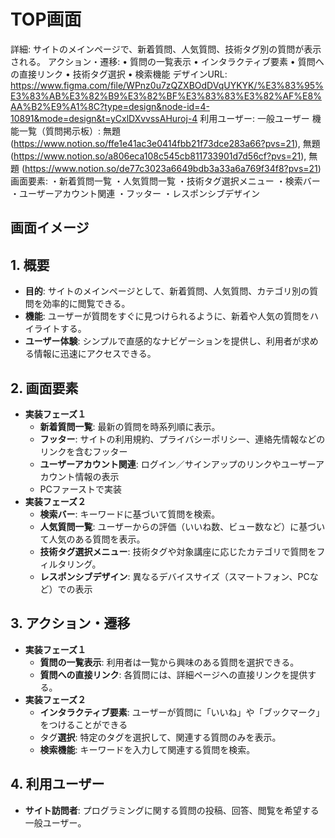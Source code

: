 # TOP画面

詳細: サイトのメインページで、新着質問、人気質問、技術タグ別の質問が表示される。
アクション・遷移: • 質問の一覧表示
• インタラクティブ要素
• 質問への直接リンク
• 技術タグ選択
• 検索機能
デザインURL: https://www.figma.com/file/WPnz0u7zQZXBOdDVqUYKYK/%E3%83%95%E3%83%AB%E3%82%B9%E3%82%BF%E3%83%83%E3%82%AF%E8%AA%B2%E9%A1%8C?type=design&node-id=4-10891&mode=design&t=yCxlDXvvssAHuroj-4
利用ユーザー: 一般ユーザー
機能一覧（質問掲示板）: 無題 (https://www.notion.so/ffe1e41ac3e0414fbb21f73dce283a66?pvs=21), 無題 (https://www.notion.so/a806eca108c545cb811733901d7d56cf?pvs=21), 無題 (https://www.notion.so/de77c3023a6649bdb3a33a6a769f34f8?pvs=21)
画面要素: ・新着質問一覧
・人気質問一覧
・技術タグ選択メニュー
・検索バー
・ユーザーアカウント関連
・フッター
・レスポンシブデザイン

## 画面イメージ

## 1. 概要

- **目的**: サイトのメインページとして、新着質問、人気質問、カテゴリ別の質問を効率的に閲覧できる。
- **機能**: ユーザーが質問をすぐに見つけられるように、新着や人気の質問をハイライトする。
- **ユーザー体験**: シンプルで直感的なナビゲーションを提供し、利用者が求める情報に迅速にアクセスできる。

## 2. 画面要素

- **実装フェーズ１**
    - **新着質問一覧**: 最新の質問を時系列順に表示。
    - **フッター**: サイトの利用規約、プライバシーポリシー、連絡先情報などのリンクを含むフッター
    - **ユーザーアカウント関連**: ログイン／サインアップのリンクやユーザーアカウント情報の表示
    - PCファーストで実装
- **実装フェーズ２**
    - **検索バー**: キーワードに基づいて質問を検索。
    - **人気質問一覧**: ユーザーからの評価（いいね数、ビュー数など）に基づいて人気のある質問を表示。
    - **技術タグ選択メニュー**: 技術タグや対象講座に応じたカテゴリで質問をフィルタリング。
    - **レスポンシブデザイン**: 異なるデバイスサイズ（スマートフォン、PCなど）での表示

## 3. アクション・遷移

- **実装フェーズ１**
    - **質問の一覧表示**: 利用者は一覧から興味のある質問を選択できる。
    - **質問への直接リンク**: 各質問には、詳細ページへの直接リンクを提供する。
- **実装フェーズ２**
    - **インタラクティブ要素**: ユーザーが質問に「いいね」や「ブックマーク」をつけることができる
    - タグ**選択**: 特定のタグを選択して、関連する質問のみを表示。
    - **検索機能**: キーワードを入力して関連する質問を検索。

## 4. 利用ユーザー

- **サイト訪問者**: プログラミングに関する質問の投稿、回答、閲覧を希望する一般ユーザー。